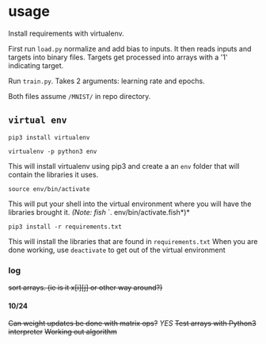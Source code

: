 # usage

Install requirements with virtualenv.

First run `load.py` normalize and add bias to inputs. It then reads inputs and targets into binary files. Targets get processed into arrays with a '1' indicating target.

Run `train.py`. Takes 2 arguments: learning rate and epochs.

Both files assume `/MNIST/` in repo directory.

## `virtual env`

    pip3 install virtualenv

    virtualenv -p python3 env

This will install virtualenv using pip3 and create a an `env` folder that will contain the libraries it uses.

    source env/bin/activate

This will put your shell into the virtual environment where you will have the libraries brought it. *(Note: fish* `. env/bin/activate.fish*)*

    pip3 install -r requirements.txt

This will install the libraries that are found in `requirements.txt`
When you are done working, use `deactivate` to get out of the virtual environment

### log

~~sort arrays. (ie is it x[i][j] or other way around?)~~

#### 10/24
~~Can weight updates be done with matrix ops?~~ *YES*
  ~~Test arrays with Python3 interpreter~~
~~Working out algorithm~~
